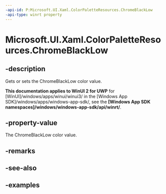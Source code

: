 ```yaml
---
-api-id: P:Microsoft.UI.Xaml.ColorPaletteResources.ChromeBlackLow
-api-type: winrt property
---
```


<!-- Property syntax.
public IReference<Color> ChromeBlackLow { get;  set; }
-->

# Microsoft.UI.Xaml.ColorPaletteResources.ChromeBlackLow

## -description

Gets or sets the ChromeBlackLow color value.

**This documentation applies to WinUI 2 for UWP** for [WinUI]/windows/apps/winui/winui3/ in the [Windows App SDK]/windows/apps/windows-app-sdk/, see the **[Windows App SDK namespaces]/windows/windows-app-sdk/api/winrt/**.

## -property-value

The ChromeBlackLow color value.

## -remarks

## -see-also

## -examples

